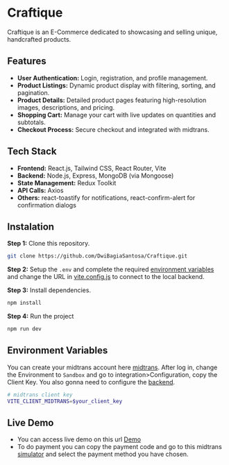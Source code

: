 # Craftique

Craftique is an E-Commerce dedicated to showcasing and selling unique, handcrafted products.

## Features

- **User Authentication:** Login, registration, and profile management.
- **Product Listings:** Dynamic product display with filtering, sorting, and pagination.
- **Product Details:** Detailed product pages featuring high-resolution images, descriptions, and pricing.
- **Shopping Cart:** Manage your cart with live updates on quantities and subtotals.
- **Checkout Process:** Secure checkout and integrated with midtrans.

## Tech Stack

- **Frontend:** React.js, Tailwind CSS, React Router, Vite
- **Backend:** Node.js, Express, MongoDB (via Mongoose)
- **State Management:** Redux Toolkit
- **API Calls:** Axios
- **Others:** react-toastify for notifications, react-confirm-alert for confirmation dialogs

## Instalation

**Step 1:** Clone this repository.

```bash
git clone https://github.com/DwiBagiaSantosa/Craftique.git
```

**Step 2:** Setup the `.env` and complete the required [environment variables](#environment-variables) and change the URL in [vite.config.js](https://github.com/DwiBagiaSantosa/Craftique/blob/master/vite.config.js) to connect to the local backend.

**Step 3:** Install dependencies.

```bash
npm install
```

**Step 4:** Run the project

```bash
npm run dev
```

## Environment Variables
You can create your midtrans account here [midtrans](https://dashboard.midtrans.com/register). After log in, change the Environment to `Sandbox` and go to integration>Configuration, copy the Client Key. You also gonna need to configure the [backend](https://github.com/DwiBagiaSantosa/craftique-backend).

```bash
# midtrans client key
VITE_CLIENT_MIDTRANS=$your_client_key
```

## Live Demo
- You can access live demo on this url [Demo](https://craftique-frontend.vercel.app/)
- To do payment you can copy the payment code and go to this midtrans [simulator](https://simulator.sandbox.midtrans.com/) and select the payment method you have chosen.